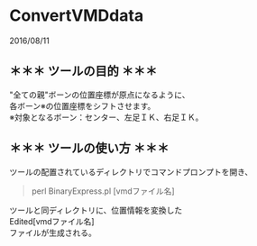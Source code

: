 # ConvertVMDdata

2016/08/11

## ＊＊＊ ツールの目的 ＊＊＊  
"全ての親"ボーンの位置座標が原点になるように、  
各ボーン※の位置座標をシフトさせます。  
※対象となるボーン：センター、左足ＩＫ、右足ＩＫ。  

## ＊＊＊ ツールの使い方 ＊＊＊  
ツールの配置されているディレクトリでコマンドプロンプトを開き、  
  >perl BinaryExpress.pl [vmdファイル名]  

ツールと同ディレクトリに、位置情報を変換した  
  Edited[vmdファイル名]  
ファイルが生成される。  
